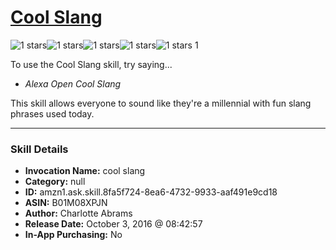 # [Cool Slang](http://alexa.amazon.com/#skills/amzn1.ask.skill.8fa5f724-8ea6-4732-9933-aaf491e9cd18)
![1 stars](../../images/ic_star_black_18dp_1x.png)![1 stars](../../images/ic_star_border_black_18dp_1x.png)![1 stars](../../images/ic_star_border_black_18dp_1x.png)![1 stars](../../images/ic_star_border_black_18dp_1x.png)![1 stars](../../images/ic_star_border_black_18dp_1x.png) 1

To use the Cool Slang skill, try saying...

* *Alexa Open Cool Slang*

This skill allows everyone to sound like they're a millennial with fun slang phrases used today.

***

### Skill Details

* **Invocation Name:** cool slang
* **Category:** null
* **ID:** amzn1.ask.skill.8fa5f724-8ea6-4732-9933-aaf491e9cd18
* **ASIN:** B01M08XPJN
* **Author:** Charlotte Abrams
* **Release Date:** October 3, 2016 @ 08:42:57
* **In-App Purchasing:** No
